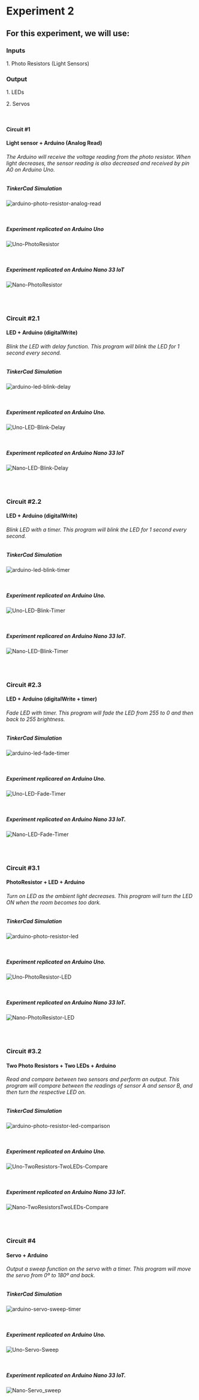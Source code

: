 <h1>Experiment 2</h1>
<h2>For this experiment, we will use:</h2>
  <h3>Inputs</h3> <p>1. Photo Resistors (Light Sensors)</p>
<h3>Output</h3> <p>1. LEDs</p> <p>2. Servos</p>

<br>

<h4>Circuit #1</h4>
<h4>Light sensor + Arduino (Analog Read)</h4>

<h6>The Arduino will receive the voltage reading from the photo resistor. When light decreases, the sensor reading is also decreased and received by pin A0 on Arduino Uno.</h6> 
<h5>TinkerCad Simulation</h5>

![arduino-photo-resistor-analog-read](https://user-images.githubusercontent.com/43145138/82398041-dd8eac00-9a1f-11ea-9c4f-df649609d6ec.gif)

<br>

<h5>Experiment replicated on Arduino Uno</h5>

![Uno-PhotoResistor](https://user-images.githubusercontent.com/43145138/83698018-6257f900-a5ce-11ea-9999-b01630a7166e.gif)

<br>

<h5>Experiment replicated on Arduino Nano 33 IoT</h5>

![Nano-PhotoResistor](https://user-images.githubusercontent.com/43145138/83693721-9e865c00-a5c4-11ea-9a15-b3bbd7e56a1e.gif)

<br><br>


<h3>Circuit #2.1</h3>
<h4>LED + Arduino (digitalWrite)</h4>

<h6>Blink the LED with delay function. This program will blink the LED for 1 second every second.</h6>


<h5>TinkerCad Simulation</h5>

![arduino-led-blink-delay](https://user-images.githubusercontent.com/43145138/82398346-acfb4200-9a20-11ea-9128-5c9f08bcd24c.gif)


<br>


<h5>Experiment replicated on Arduino Uno.</h5>

![Uno-LED-Blink-Delay](https://user-images.githubusercontent.com/43145138/83693251-bf01e680-a5c3-11ea-93b9-3e2535077ede.gif)

<br>


<h5>Experiment replicated on Arduino Nano 33 IoT</h5>

![Nano-LED-Blink-Delay](https://user-images.githubusercontent.com/43145138/83693745-aa721e00-a5c4-11ea-8e2b-5d3e969a98fd.gif)


<br><br>


<h3>Circuit #2.2</h3>
<h4>LED + Arduino (digitalWrite)</h4>


<h6>Blink LED with a timer. This program will blink the LED for 1 second every second. </h6>


<h5>TinkerCad Simulation</h5>

![arduino-led-blink-timer](https://user-images.githubusercontent.com/43145138/82398385-bdabb800-9a20-11ea-95e2-077c077e2b4c.gif)


<br>


<h5>Experiment replicated on Arduino Uno.</h5>

![Uno-LED-Blink-Timer](https://user-images.githubusercontent.com/43145138/83693302-d5a83d80-a5c3-11ea-9d28-387f641a6034.gif)

<br>

<h5>Experiment replicared on Arduino Nano 33 IoT.</h5>

![Nano-LED-Blink-Timer](https://user-images.githubusercontent.com/43145138/83693754-ae05a500-a5c4-11ea-9b56-882854d7f81a.gif)


<br><br>


<h3>Circuit #2.3</h3>
<h4>LED + Arduino (digitalWrite + timer)</h4>


<h6>Fade LED with timer. This program will fade the LED from 255 to 0 and then back to 255 brightness.</h6>

<h5>TinkerCad Simulation</h5>

![arduino-led-fade-timer](https://user-images.githubusercontent.com/43145138/82398417-ca301080-9a20-11ea-8326-2e4595bc1d7f.gif)


<br>


<h5>Experiment replicared on Arduino Uno.</h5>

![Uno-LED-Fade-Timer](https://user-images.githubusercontent.com/43145138/83693319-dd67e200-a5c3-11ea-97b3-9d28b890a12e.gif)


<br>


<h5>Experiment replicated on Arduino Nano 33 IoT.</h5>

![Nano-LED-Fade-Timer](https://user-images.githubusercontent.com/43145138/83693763-b362ef80-a5c4-11ea-9f62-d5062cc88dd6.gif)


<br><br>


<h3>Circuit #3.1</h3>
<h4> PhotoResistor + LED + Arduino</h4>


<h6>Turn on LED as the ambient light decreases. This program will turn the LED ON when the room becomes too dark.</h6>


<h5>TinkerCad Simulation</h5>

![arduino-photo-resistor-led](https://user-images.githubusercontent.com/43145138/82398147-1dee2a00-9a20-11ea-957c-f7c9f2909ec1.gif)

<br>

<h5>Experiment replicated on Arduino Uno.</h5>

![Uno-PhotoResistor-LED](https://user-images.githubusercontent.com/43145138/83693394-025c5500-a5c4-11ea-81e5-9b49895c373e.gif)

<br>

<h5>Experiment replicated on Arduino Nano 33 IoT.</h5>

![Nano-PhotoResistor-LED](https://user-images.githubusercontent.com/43145138/83693861-e6a57e80-a5c4-11ea-8f45-3a5ba3a46181.gif)


<br><br>


<h3>Circuit #3.2</h3>
<h4>Two Photo Resistors + Two LEDs + Arduino</h4>


<h6>Read and compare between two sensors and perform an output. This program will compare between the readings of sensor A and sensor B, and then turn the respective LED on.</h6>


<h5>TinkerCad Simulation</h5>

![arduino-photo-resistor-led-comparison](https://user-images.githubusercontent.com/43145138/82398214-44ac6080-9a20-11ea-8488-ce91c8a1c80a.gif)


<br>


<h5>Experiment replicated on Arduino Uno.</h5>

![Uno-TwoResistors-TwoLEDs-Compare](https://user-images.githubusercontent.com/43145138/83693469-20c25080-a5c4-11ea-9f3a-89aac1941689.gif)


<br>


<h5>Experiment replicated on Arduino Nano 33 IoT.</h5>

![Nano-TwoResistorsTwoLEDs-Compare](https://user-images.githubusercontent.com/43145138/83693890-fb821200-a5c4-11ea-9c68-1e2cb4f07349.gif)


<br><br>



<h3>Circuit #4</h3>
<h4>Servo + Arduino</h4>


<h6>Output a sweep function on the servo with a timer. This program will move the servo from 0º to 180º and back. 


<h5>TinkerCad Simulation</h5>

![arduino-servo-sweep-timer](https://user-images.githubusercontent.com/43145138/82398480-f055b080-9a20-11ea-8bd1-cb1875648514.gif)


<br>


<h5>Experiment replicated on Arduino Uno.</h5>

![Uno-Servo-Sweep](https://user-images.githubusercontent.com/43145138/83693515-3df71f00-a5c4-11ea-97cf-b27546c0cc7b.gif)

<br>

<h5>Experiment replicated on Arduino Nano 33 IoT.</h5>

![Nano-Servo_sweep](https://user-images.githubusercontent.com/43145138/83693918-0b015b00-a5c5-11ea-9e18-96718ef2b78e.gif)
